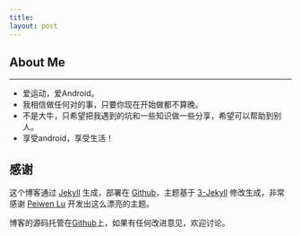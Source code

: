 ```yaml
---
title: 
layout: post
---
```


## About Me


----------

- 爱运动，爱Android。
- 我相信做任何对的事，只要你现在开始做都不算晚。
- 不是大牛，只希望把我遇到的坑和一些知识做一些分享，希望可以帮助到别人。
- 享受android，享受生活！

## 感谢

这个博客通过 [Jekyll](http://jekyllrb.com/) 生成，部署在 [Github](https://pages.github.com)，主题基于 [3-Jekyll](https://github.com/P233/3-Jekyll) 修改生成，非常感谢 [Peiwen Lu](https://github.com/P233) 开发出这么漂亮的主题。

博客的源码托管在[Github](https://github.com/suyan/suyan.github.io)上，如果有任何改进意见，欢迎讨论。
